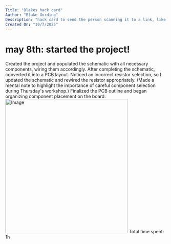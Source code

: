 ```yaml
--- 
Title: "Blakes hack card" 
Author: "Blake Gording" 
Description: "hack card to send the person scanning it to a link, like a high tech buisness card" 
Created On: "10/7/2025" 
---
```

# may 8th: started the project! 
Created the project and populated the schematic with all necessary components, wiring them accordingly. After completing the schematic, converted it into a PCB layout.
Noticed an incorrect resistor selection, so I updated the schematic and rewired the resistor appropriately. (Made a mental note to highlight the importance of careful
component selection during Thursday's workshop.) Finalized the PCB outline and began organizing component placement on the board.
<img width="382" height="420" alt="Image" src="https://github.com/user-attachments/assets/83e94d0c-4f95-4f26-81d6-124b1466fdac" />
Total time spent: 1h

